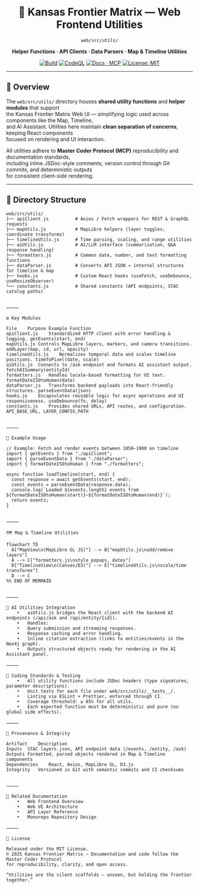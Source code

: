<div align="center">

# 🧮 Kansas Frontier Matrix — Web Frontend Utilities  
`web/src/utils/`

**Helper Functions · API Clients · Data Parsers · Map & Timeline Utilities**

[![Build](https://img.shields.io/github/actions/workflow/status/bartytime4life/Kansas-Frontier-Matrix/ci.yml?label=Build)](../../../../.github/workflows/ci.yml)
[![CodeQL](https://img.shields.io/github/actions/workflow/status/bartytime4life/Kansas-Frontier-Matrix/codeql.yml?label=CodeQL)](../../../../.github/workflows/codeql.yml)
[![Docs · MCP](https://img.shields.io/badge/Docs-MCP-green)](../../../../docs/)
[![License: MIT](https://img.shields.io/badge/License-MIT-blue.svg)](../../../../LICENSE)

</div>

---

## 🧭 Overview

The `web/src/utils/` directory houses **shared utility functions** and **helper modules** that support  
the Kansas Frontier Matrix Web UI — simplifying logic used across components like the Map, Timeline,  
and AI Assistant. Utilities here maintain **clean separation of concerns**, keeping React components  
focused on rendering and UI interaction.

All utilities adhere to **Master Coder Protocol (MCP)** reproducibility and documentation standards,  
including inline JSDoc-style comments, version control through Git commits, and deterministic outputs  
for consistent client-side rendering.

---

## 🧱 Directory Structure

```text
web/src/utils/
├── apiClient.js          # Axios / Fetch wrappers for REST & GraphQL requests
├── mapUtils.js           # MapLibre helpers (layer toggles, coordinate transforms)
├── timelineUtils.js      # Time parsing, scaling, and range utilities
├── aiUtils.js            # AI/LLM interface (summarization, Q&A response handling)
├── formatters.js         # Common date, number, and text formatting functions
├── dataParser.js         # Converts API JSON → internal structures for timeline & map
├── hooks.js              # Custom React hooks (useFetch, useDebounce, useResizeObserver)
└── constants.js          # Shared constants (API endpoints, STAC catalog paths)


⸻

⚙️ Key Modules

File	Purpose	Example Function
apiClient.js	Standardized HTTP client with error handling & logging.	getEvents(start, end)
mapUtils.js	Controls MapLibre layers, markers, and camera transitions.	addLayer(map, id, url, opacity)
timelineUtils.js	Normalizes temporal data and scales timeline positions.	timeToPixel(date, scale)
aiUtils.js	Connects to /ask endpoint and formats AI assistant output.	fetchAISummary(entityId)
formatters.js	Handles locale-based formatting for UI text.	formatDateISOtoHuman(date)
dataParser.js	Transforms backend payloads into React-friendly structures.	parseEventData(json)
hooks.js	Encapsulates reusable logic for async operations and UI responsiveness.	useDebounce(fn, delay)
constants.js	Provides shared URLs, API routes, and configuration.	API_BASE_URL, LAYER_CONFIG_PATH


⸻

🧩 Example Usage

// Example: Fetch and render events between 1850–1900 on timeline
import { getEvents } from "./apiClient";
import { parseEventData } from "./dataParser";
import { formatDateISOtoHuman } from "./formatters";

async function loadTimeline(start, end) {
  const response = await getEvents(start, end);
  const events = parseEventData(response.data);
  console.log(`Loaded ${events.length} events from ${formatDateISOtoHuman(start)}–${formatDateISOtoHuman(end)}`);
  return events;
}


⸻

🗺️ Map & Timeline Utilities

flowchart TD
  A["MapView\n(MapLibre GL JS)"] --> B["mapUtils.js\nadd/remove layers"]
  A --> C["formatters.js\nstyle popups, dates"]
  D["TimelineView\n(Canvas/D3)"] --> E["timelineUtils.js\nscale/time transforms"]
  D --> C
%% END OF MERMAID


⸻

🧠 AI Utilities Integration
	•	aiUtils.js bridges the React client with the backend AI endpoints (/api/ask and /api/entity/{id}).
	•	Handles:
	•	Query submission and streaming responses.
	•	Response caching and error handling.
	•	Inline citation extraction (links to entities/events in the Neo4j graph).
	•	Outputs structured objects ready for rendering in the AI Assistant panel.

⸻

🧮 Coding Standards & Testing
	•	All utility functions include JSDoc headers (type signatures, parameter descriptions).
	•	Unit tests for each file under web/src/utils/__tests__/.
	•	Linting via ESLint + Prettier, enforced through CI.
	•	Coverage threshold: ≥ 85% for all utils.
	•	Each exported function must be deterministic and pure (no global side effects).

⸻

🧾 Provenance & Integrity

Artifact	Description
Inputs	STAC layers.json, API endpoint data (/events, /entity, /ask)
Outputs	Formatted, parsed objects rendered in Map & Timeline components
Dependencies	React, Axios, MapLibre GL, D3.js
Integrity	Versioned in Git with semantic commits and CI checksums


⸻

🔗 Related Documentation
	•	Web Frontend Overview
	•	Web UI Architecture
	•	API Layer Reference
	•	Monorepo Repository Design

⸻

📜 License

Released under the MIT License.
© 2025 Kansas Frontier Matrix — Documentation and code follow the Master Coder Protocol
for reproducibility, clarity, and open access.

“Utilities are the silent scaffolds — unseen, but holding the frontier together.”

